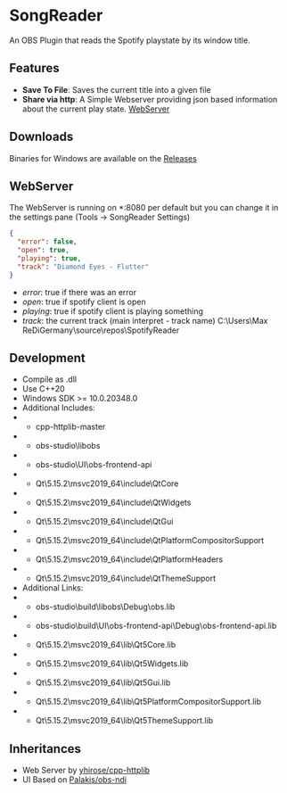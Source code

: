 # SongReader

An OBS Plugin that reads the Spotify playstate by its window title.

## Features

- **Save To File**: Saves the current title into a given file
- **Share via http**: A Simple Webserver providing json based information about the current play state. [WebServer](#WebServer)

## Downloads

Binaries for Windows are available on the [Releases](https://github.com/ReDiGermany/OBS-SongReader/releases)

## WebServer

The WebServer is running on \*:8080 per default but you can change it in the settings pane (Tools -> SongReader Settings)

```json
{
  "error": false,
  "open": true,
  "playing": true,
  "track": "Diamond Eyes - Flutter"
}
```

- _error_: true if there was an error
- _open_: true if spotify client is open
- _playing_: true if spotify client is playing something
- _track_: the current track (main interpret - track name)
  C:\Users\Max ReDiGermany\source\repos\SpotifyReader

## Development

- Compile as .dll
- Use C++20
- Windows SDK >= 10.0.20348.0
- Additional Includes:
- - cpp-httplib-master
- - obs-studio\libobs
- - obs-studio\UI\obs-frontend-api
- - Qt\5.15.2\msvc2019_64\include\QtCore
- - Qt\5.15.2\msvc2019_64\include\QtWidgets
- - Qt\5.15.2\msvc2019_64\include\QtGui
- - Qt\5.15.2\msvc2019_64\include\QtPlatformCompositorSupport
- - Qt\5.15.2\msvc2019_64\include\QtPlatformHeaders
- - Qt\5.15.2\msvc2019_64\include\QtThemeSupport
- Additional Links:
- - obs-studio\build\libobs\Debug\obs.lib
- - obs-studio\build\UI\obs-frontend-api\Debug\obs-frontend-api.lib
- - Qt\5.15.2\msvc2019_64\lib\Qt5Core.lib
- - Qt\5.15.2\msvc2019_64\lib\Qt5Widgets.lib
- - Qt\5.15.2\msvc2019_64\lib\Qt5Gui.lib
- - Qt\5.15.2\msvc2019_64\lib\Qt5PlatformCompositorSupport.lib
- - Qt\5.15.2\msvc2019_64\lib\Qt5ThemeSupport.lib

## Inheritances

- Web Server by [yhirose/cpp-httplib](https://github.com/yhirose/cpp-httplib)
- UI Based on [Palakis/obs-ndi](https://github.com/Palakis/obs-ndi)

